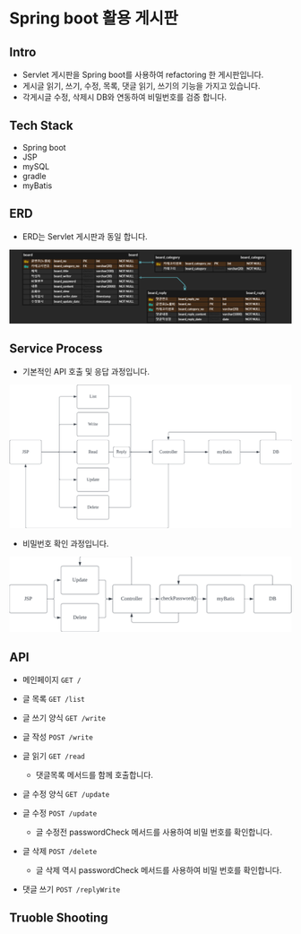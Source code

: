 # Spring boot 활용 게시판

## Intro

- Servlet 게시판을 Spring boot를 사용하여 refactoring 한 게시판입니다.
- 게시글 읽기, 쓰기, 수정, 목록, 댓글 읽기, 쓰기의 기능을 가지고 있습니다.
- 각게시글 수정, 삭제시 DB와 연동하여 비밀번호를 검증 합니다.

## Tech Stack

- Spring boot
- JSP
- mySQL
- gradle
- myBatis

## ERD

- ERD는 Servlet 게시판과 동일 합니다.

![](./img/erd.png)

## Service Process

- 기본적인 API 호출 및 응답 과정입니다.

![](./img/flow.png)

- 비밀번호 확인 과정입니다.

![](./img/passwordCheck.png)



## API

- 메인페이지 `GET /`

- 글 목록 `GET /list`
- 글 쓰기 양식 `GET /write`
- 글 작성 `POST /write`
- 글 읽기 `GET /read`
  - 댓글목록 메서드를 함께 호출합니다.
- 글 수정 양식 `GET /update`
- 글 수정 `POST /update`
  - 글 수정전 passwordCheck 메서드를 사용하여 비밀 번호를 확인합니다.
- 글 삭제 `POST /delete`
  - 글 삭제 역시 passwordCheck 메서드를 사용하여 비밀 번호를 확인합니다.
- 댓글 쓰기 `POST /replyWrite`

## Truoble Shooting

